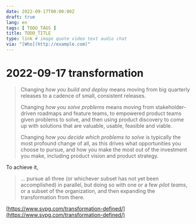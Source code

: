 ```yaml
---
date: 2022-09-17T00:00:00Z
draft: true
lang: en
tags: [ TODO_TAGS ]
title: TODO_TITLE
type: link # image quote video text audio chat
via: "[Who](http://example.com)"
---
```



# 2022-09-17 transformation


> Changing *how you build and deploy* means moving from big quarterly releases to a cadence of small, consistent releases.
>
> Changing *how you solve problems* means moving from stakeholder-driven roadmaps and feature teams, to empowered product teams given problems to solve, and then using product discovery to come up with solutions that are valuable, usable, feasible and viable.
>
> Changing *how you decide which problems to solve* is typically the most profound change of all, as this drives what opportunities you choose to pursue, and how you make the most out of the investment you make, including product vision and product strategy.

To achieve it,

> … pursue all three (or whichever subset has not yet been accomplished) in parallel, but doing so with one or a few _pilot teams_, or a subset of the organization, and then expanding the transformation from there.

[https://www.svpg.com/transformation-defined/](https://www.svpg.com/transformation-defined/)

